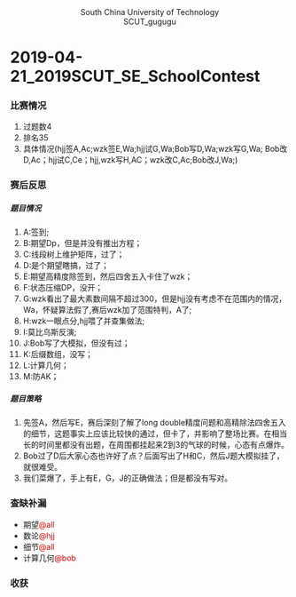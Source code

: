 <center> South China University of Technology </center>

<center> SCUT_gugugu </center>

# 2019-04-21_2019SCUT_SE_SchoolContest

 

### 比赛情况

1. 过题数4
2. 排名35
3. 具体情况(hjj签A,Ac;wzk签E,Wa;hjj试G,Wa;Bob写D,Wa;wzk写G,Wa; Bob改D,Ac；hjj试C,Ce；hjj,wzk写H,AC；wzk改C,Ac;Bob改J,Wa;)

### 赛后反思

##### 题目情况

1. A:签到;
2. B:期望Dp，但是并没有推出方程；
3. C:线段树上维护矩阵，过了；
4. D:是个期望瞎搞，过了；
5. E:期望高精度除签到，然后四舍五入卡住了wzk；
6. F:状态压缩DP，没开；
7. G:wzk看出了最大素数间隔不超过300，但是hjj没有考虑不在范围内的情况，Wa，怀疑算法假了,赛后wzk加了范围特判，A了;
8. H:wzk一眼点分,hjj喂了并查集做法;
9. I:莫比乌斯反演;
10. J:Bob写了大模拟，但没有过；
11. K:后缀数组，没写；
12. L:计算几何；
13. M:防AK；

##### 题目策略
1. 先签A，然后写E，赛后深刻了解了long double精度问题和高精除法四舍五入的细节，这题事实上应该比较快的通过，但卡了，并影响了整场比赛。在相当长的时间里都没有出题，在周围都挂起来2到3的气球的时候，心态有点爆炸。
2. Bob过了D后大家心态也许好了点？后面写出了H和C，然后J题大模拟挂了，就很难受。
3. 我们菜爆了，手上有E，G，J的正确做法；但是都没有写对。

### 查缺补漏

+ 期望<font color="#dd0000">@all</font>
+ 数论<font color="#dd0000">@hjj</font>
+ 细节<font color="#dd0000">@all</font>
+ 计算几何<font color="#dd0000">@bob</font>

### 收获